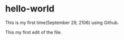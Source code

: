 # hello-world
This is my first time(September 29, 2106) using Github.

This my first edit of the file.
